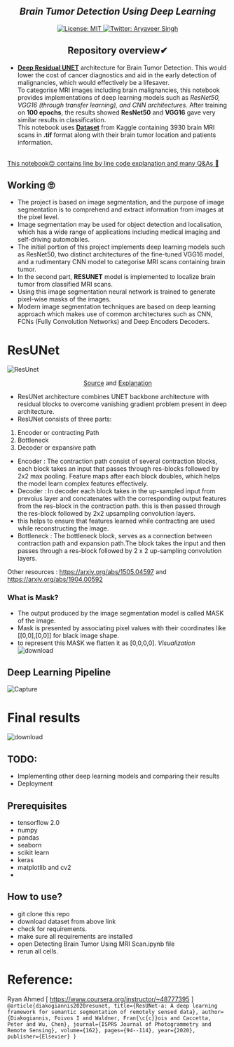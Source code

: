 <h2 align="center"><i>Brain Tumor Detection Using Deep Learning</i></h2>
<p align="center">

  <a href="https://github.com/Aryavir07/Detecting-Brain-Tumor-Using-Deep-Learning/blob/main/LICENSE">
    <img alt="License: MIT" src="https://img.shields.io/badge/license-MIT-yellow.svg" target="_blank" />
  </a>
  <a href="https://twitter.com/aryaveersingh07">
    <img alt="Twitter: Aryaveer Singh" src="https://img.shields.io/twitter/follow/AryaveerSingh.svg?style=social" target="_blank" />
  </a>
</p>

<h2 align="center">Repository overview✔</h2>

- <a href="https://arxiv.org/abs/1904.00592" target="_blank"><strong>Deep Residual UNET</strong></a> architecture for Brain Tumor Detection. This would lower the cost of cancer diagnostics and aid in the early detection of malignancies, which would effectively be a lifesaver. <br>To categorise MRI images including brain malignancies, this notebook provides implementations of deep learning models such as *ResNet50, VGG16 (through transfer learning), and CNN architectures*. After training on **100 epochs**, the results showed **ResNet50** and **VGG16** gave very similar results in classification. <br>This notebook uses <a href="https://www.kaggle.com/mateuszbuda/lgg-mri-segmentation" target="_blank"><strong>Dataset</strong></a> from Kaggle containing 3930 brain MRI scans in **.tif** format along with their brain tumor location and patients information.
<br>
<u>This notebook😊 contains line by line code explanation and many Q&As 🙌</u>
<br>

## Working 🙄
- The project is based on image segmentation, and the purpose of image segmentation is to comprehend and extract information from images at the pixel level.
- Image segmentation may be used for object detection and localisation, which has a wide range of applications including medical imaging and self-driving automobiles.
- The initial portion of this project implements deep learning models such as ResNet50, two distinct architectures of the fine-tuned VGG16 model, and a rudimentary CNN model to categorise MRI scans containing brain tumor.
- In the second part, **RESUNET** model is implemented to localize brain tumor from classified MRI scans.
- Using this image segmentation neural network is trained to generate pixel-wise masks of the images.
- Modern image segmentation techniques are based on deep learning approach which makes use of common architectures such as CNN, FCNs (Fully Convolution Networks) and Deep Encoders Decoders.
# ResUNet
![ResUnet](https://user-images.githubusercontent.com/42632417/110745770-cac0be80-8261-11eb-87d3-894861b11a4c.png)

<p align="center">
  <a href="https://www.researchgate.net/figure/Illustration-of-the-proposed-Res-Unet-architecture-as-the-generator_fig2_327748708" target="_blank">Source</a> 
  and <a href="https://idiotdeveloper.com/what-is-resunet/" target="_blank">Explanation</a>
</p>

- ResUNet architecture combines UNET backbone architecture with residual blocks to overcome vanishing gradient problem present in deep architecture.
- ResUNet consists of three parts:
1. Encoder or contracting Path
2. Bottleneck
3. Decoder or expansive path

- Encoder : The contraction path consist of several contraction blocks, each block takes an input that passes through res-blocks followed by 2x2 max pooling. Feature maps after each block doubles, which helps the model learn complex features effectively.
- Decoder : In decoder each block takes in the up-sampled input from prevoius layer and concatenates with the corresponding output features from the res-block in the contraction path. this is then passed through the res-block followed by 2x2 upsampling convolution layers.
- this helps to ensure that features learned while contracting are used while reconstructing the image.
- Bottleneck : The bottleneck block, serves as a connection between contraction path and expansion path.The block takes the input and then passes through
a res-block followed by 2 x 2 up-sampling convolution layers.

Other resources : https://arxiv.org/abs/1505.04597 and https://arxiv.org/abs/1904.00592

### What is Mask?
- The output produced by the image segmentation model is called MASK of the image.
- Mask is presented by associating pixel values with their coordinates like [[0,0],[0,0]] for black image shape.
- to represent this MASK we flatten it as [0,0,0,0].
*Visualization*
![download](https://user-images.githubusercontent.com/42632417/110747969-1e80d700-8265-11eb-9139-a7d7d6063d6b.png)


## Deep Learning Pipeline
![Capture](https://user-images.githubusercontent.com/42632417/110747432-62bfa780-8264-11eb-9a7e-ed64ad0ece4e.GIF)

# Final results
![download](https://user-images.githubusercontent.com/42632417/110748369-9fd86980-8265-11eb-8308-6639fc6fc63e.png)

## TODO:
- Implementing other deep learning models and comparing their results
- Deployment

## Prerequisites
- tensorflow 2.0
- numpy 
- pandas
- seaborn
- scikit learn
- keras
- matplotlib and cv2
- 
## How to use?
- git clone this repo
- download dataset from above link
- check for requirements.
- make sure all requirements are installed
- open Detecting Brain Tumor Using MRI Scan.ipynb file
- rerun all cells.
# Reference:
Ryan Ahmed [ https://www.coursera.org/instructor/~48777395 ]
<br>
``
@article{diakogiannis2020resunet,
  title={ResUNet-a: A deep learning framework for semantic segmentation of remotely sensed data},
  author={Diakogiannis, Foivos I and Waldner, Fran{\c{c}}ois and Caccetta, Peter and Wu, Chen},
  journal={ISPRS Journal of Photogrammetry and Remote Sensing},
  volume={162},
  pages={94--114},
  year={2020},
  publisher={Elsevier}
}
``
